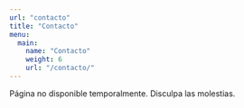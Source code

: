 ```yaml
---
url: "contacto"
title: "Contacto"
menu:
  main:
    name: "Contacto"
    weight: 6
    url: "/contacto/"
---
```

Página no disponible temporalmente. Disculpa las molestias.
